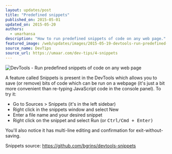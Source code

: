 ```yaml
---
layout: updates/post
title: "Predefined snippets"
published_on: 2015-05-01
updated_on: 2015-05-20
authors:
  - umarhansa
description: "How to run predefined snippets of code on any web page."
featured_image: /web/updates/images/2015-05-19-devtools-run-predefined-snippets-of-code-on-any-web-page/snippets.gif
source_name: DevTips
source_url: https://umaar.com/dev-tips/4-snippets
---
```

<img src="/web/updates/images/2015-05-19-devtools-run-predefined-snippets-of-code-on-any-web-page/snippets.gif" alt="DevTools - Run predefined snippets of code on any web page">

A feature called Snippets is present in the DevTools which allows you to save (or remove) bits of code which can be run on a webpage (it's just a bit more convenient than re-typing JavaScript code in the console panel). To try it:

<ul>
<li>Go to Sources &gt; Snippets (it's in the left sidebar)</li>
<li>Right click in the snippets window and select New</li>
<li>Enter a file name and your desired snippet</li>
<li>Right click on the snippet and select Run (or <kbd class="kbd">Ctrl/Cmd + Enter)</kbd></li>
</ul>

You'll also notice it has multi-line editing and confirmation for exit-without-saving.

Snippets source: <a href="https://github.com/bgrins/devtools-snippets">https://github.com/bgrins/devtools-snippets</a>
